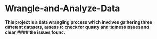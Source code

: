 # Wrangle-and-Analyze-Data
#### This project is a data wrangling process which involves gathering three different datasets, assess to check for quality and tidiness issues and clean #### the issues found.
